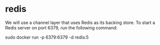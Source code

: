

# redis

We will use a channel layer that uses Redis as its backing store. To start a Redis server on port 6379, run the following command:


sudo docker run -p 6379:6379 -d redis:5
